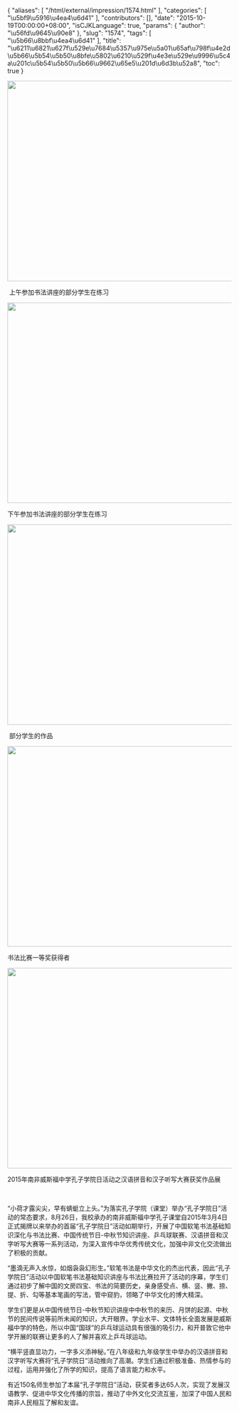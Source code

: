 {
    "aliases": [
        "/html/external/impression/1574.html"
    ],
    "categories": [
        "\u5bf9\u5916\u4ea4\u6d41"
    ],
    "contributors": [],
    "date": "2015-10-19T00:00:00+08:00",
    "isCJKLanguage": true,
    "params": {
        "author": "\u56fd\u9645\u90e8"
    },
    "slug": "1574",
    "tags": [
        "\u5b66\u8bbf\u4ea4\u6d41"
    ],
    "title": "\u6211\u6821\u627f\u529e\u7684\u5357\u975e\u5a01\u65af\u798f\u4e2d\u5b66\u5b54\u5b50\u8bfe\u5802\u6210\u529f\u4e3e\u529e\u9996\u5c4a\u201c\u5b54\u5b50\u5b66\u9662\u65e5\u201d\u6d3b\u52a8",
    "toc": true
}


<img
    src="https://cdn.tfls.online/mirror/full/acafb6de93c98dbe0e87f1ed75dbfa49fe8ad527.jpg"
    style="display:block;margin-left:auto;margin-right:auto;"
    decoding="async"
    fetchpriority="auto"
    loading="lazy"
    height="450"
    width="600"
/>




  上午参加书法讲座的部分学生在练习





<img
    src="https://cdn.tfls.online/mirror/full/00d1eebc48fb54304d3712fdf5e9ffe0e0b04357.jpg"
    style="display:block;margin-left:auto;margin-right:auto;"
    decoding="async"
    fetchpriority="auto"
    loading="lazy"
    height="450"
    width="600"
/>




 下午参加书法讲座的部分学生在练习





<img
    src="https://cdn.tfls.online/mirror/full/16cbefb6e2bdf0a7a783b62f7d4483074c3b871d.jpg"
    style="display:block;margin-left:auto;margin-right:auto;"
    decoding="async"
    fetchpriority="auto"
    loading="lazy"
    height="450"
    width="600"
/>




  部分学生的作品





<img
    src="https://cdn.tfls.online/mirror/full/28465fe9140e0ad86187ee6d76b7305f60109dd6.jpg"
    style="display:block;margin-left:auto;margin-right:auto;"
    decoding="async"
    fetchpriority="auto"
    loading="lazy"
    height="450"
    width="600"
/>




 书法比赛一等奖获得者





<img
    src="https://cdn.tfls.online/mirror/full/ef48b26b6c7ec9fc3efdce8f5bbf2d5370021d19.jpg"
    style="display:block;margin-left:auto;margin-right:auto;"
    decoding="async"
    fetchpriority="auto"
    loading="lazy"
    height="450"
    width="600"
/>




 2015年南非威斯福中学孔子学院日活动之汉语拼音和汉子听写大赛获奖作品展












   









“小荷才露尖尖，早有蜻蜓立上头。”为落实孔子学院（课堂）举办“孔子学院日”活动的常态要求，8月26日，我校承办的南非威斯福中学孔子课堂自2015年3月4日正式揭牌以来举办的首届“孔子学院日”活动如期举行，开展了中国软笔书法基础知识深化与书法比赛、中国传统节日-中秋节知识讲座、乒乓球联赛、汉语拼音和汉字听写大赛等一系列活动，为深入宣传中华优秀传统文化，加强中非文化交流做出了积极的贡献。




“墨滴无声入水惊，如烟袅袅幻形生。”软笔书法是中华文化的杰出代表，因此“孔子学院日”活动以中国软笔书法基础知识讲座与书法比赛拉开了活动的序幕，学生们通过初步了解中国的文房四宝、书法的简要历史，亲身感受点、横、竖、撇、捺、提、折、勾等基本笔画的写法，管中窥豹，领略了中华文化的博大精深。




学生们更是从中国传统节日-中秋节知识讲座中中秋节的来历、月饼的起源、中秋节的民间传说等前所未闻的知识，大开眼界。学业水平、文体特长全面发展是威斯福中学的特色，所以中国“国球”的乒乓球运动具有很强的吸引力，和开普敦它他中学开展的联赛让更多的人了解并喜欢上乒乓球运动。




“横平竖直显功力，一字多义添神秘。”在八年级和九年级学生中举办的汉语拼音和汉字听写大赛将“孔子学院日”活动推向了高潮。学生们通过积极准备、热情参与的过程，运用并强化了所学的知识，提高了语言能力和水平。




有近150名师生参加了本届“孔子学院日”活动，获奖者多达65人次，实现了发展汉语教学、促进中华文化传播的宗旨，推动了中外文化交流互鉴，加深了中国人民和南非人民相互了解和友谊。









  










  








